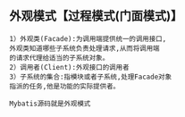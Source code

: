 ## 外观模式【过程模式(门面模式)】
    1）外观类(Facade):为调用端提供统一的调用接口,
    外观类知道哪些子系统负责处理请求,从而将调用端
    的请求代理给适当的子系统对象。
    2）调用者(Client):外观接口的调用者
    3）子系统的集合:指模块或者子系统,处理Facade对象
    指派的任务,他是功能的实际提供者。
    
    Mybatis源码就是外观模式